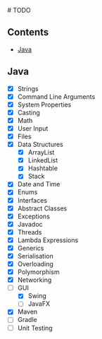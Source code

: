 # TODO

## Contents
- [Java](#java)

## Java
- [x] Strings
- [x] Command Line Arguments
- [x] System Properties
- [x] Casting
- [x] Math
- [x] User Input
- [x] Files
- [x] Data Structures
    - [x] ArrayList
    - [x] LinkedList
    - [x] Hashtable
    - [x] Stack
- [x] Date and Time
- [x] Enums
- [x] Interfaces
- [x] Abstract Classes
- [x] Exceptions
- [x] Javadoc
- [x] Threads
- [x] Lambda Expressions
- [x] Generics
- [x] Serialisation
- [x] Overloading 
- [x] Polymorphism
- [x] Networking
- [ ] GUI
    - [x] Swing
    - [ ] JavaFX
- [x] Maven
- [ ] Gradle
- [ ] Unit Testing